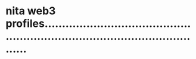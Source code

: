 # nita web3 profiles.....................................................................................................

